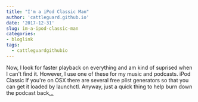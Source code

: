 ```yaml
---
title: "I'm a iPod Classic Man"
author: 'cattleguard.github.io'
date: '2017-12-31'
slug: im-a-ipod-classic-man
categories:
- bloglink
tags:
  - cattleguardgithubio
---
```


Now, I look for faster playback on everything and am kind of suprised when I can't find it. However, I use one of these for my music and podcasts. iPod Classic If you're on OSX there are several free plist generators so that you can get it loaded by launchctl. Anyway, just a quick thing to help burn down the podcast back[... <i class="fas fa-external-link-alt"></i>](https://cattleguard.github.io/2017/12/31/speed-it-up/)

